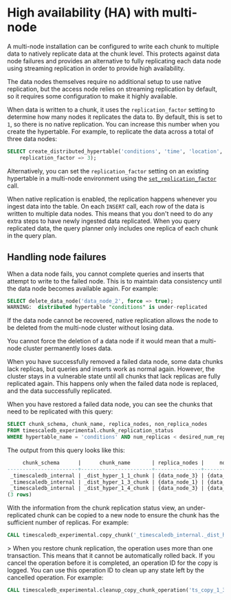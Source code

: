 # High availability (HA) with multi-node
A multi-node installation can be configured to write each chunk to multiple data
to natively replicate data at the chunk level. This protects against data node
failures and provides an alternative to fully replicating each data node using
streaming replication in order to provide high availability.

The data nodes themselves require no additional setup to use native replication,
but the access node relies on streaming replication by default, so it requires
some configuration to make it highly available.

When data is written to a chunk, it uses the `replication_factor` setting to
determine how many nodes it replicates the data to. By default, this is set to
`1`, so there is no native replication. You can increase this number when you
create the hypertable. For example, to replicate the data across a total of
three data nodes:
```sql
SELECT create_distributed_hypertable('conditions', 'time', 'location',
	replication_factor => 3);
```

Alternatively, you can set the `replication_factor` setting on an existing
hypertable in a multi-node environment using the
[`set_replication_factor`][set_replication_factor] call.

When native replication is enabled, the replication happens whenever you ingest
data into the table. On each `INSERT` call, each row of the data is written to
multiple data nodes. This means that you don't need to do any extra steps to
have newly ingested data replicated. When you query replicated data, the query
planner only includes one replica of each chunk in the query plan.

## Handling node failures
When a data node fails, you cannot complete queries and inserts that attempt to write to the failed node. This is to maintain data consistency until the data node becomes available again. For example:
```sql
SELECT delete_data_node('data_node_2', force => true);
WARNING:  distributed hypertable "conditions" is under-replicated
```

If the data node cannot be recovered, native replication allows the node to be
deleted from the multi-node cluster without losing data.

<highlight type="important">
You cannot force the deletion of a data node if it would mean that a multi-node
cluster permanently loses data.
</highlight>

When you have successfully removed a failed data node, some data chunks lack
replicas, but queries and inserts work as normal again. However, the cluster
stays in a vulnerable state until all chunks that lack replicas are fully
replicated again. This happens only when the failed data node is replaced, and
the data successfully replicated.

When you have restored a failed data node, you can see the chunks that need to
be replicated with this query:

<!--- Still experimental? --LKB 2021-10-20-->

```sql
SELECT chunk_schema, chunk_name, replica_nodes, non_replica_nodes
FROM timescaledb_experimental.chunk_replication_status
WHERE hypertable_name = 'conditions' AND num_replicas < desired_num_replicas;
```

The output from this query looks like this:
```sql
     chunk_schema      |      chunk_name       | replica_nodes |     non_replica_nodes
-----------------------+-----------------------+---------------+---------------------------
 _timescaledb_internal | _dist_hyper_1_1_chunk | {data_node_3} | {data_node_1,data_node_2}
 _timescaledb_internal | _dist_hyper_1_3_chunk | {data_node_1} | {data_node_2,data_node_3}
 _timescaledb_internal | _dist_hyper_1_4_chunk | {data_node_3} | {data_node_1,data_node_2}
(3 rows)
```

With the information from the chunk replication status view, an
under-replicated chunk can be copied to a new node to ensure the chunk
has the sufficient number of replicas. For example:

<!--- Still experimental? --LKB 2021-10-20-->

```sql
CALL timescaledb_experimental.copy_chunk('_timescaledb_internal._dist_hyper_1_1_chunk', 'data_node_3', 'data_node_2');
```

<highlight type="important">>
When you restore chunk replication, the operation uses more than one transaction. This means that it cannot be automatically rolled back. If you cancel the operation before it is completed, an operation ID for the copy is logged. You can use this operation ID to clean up any state left by the cancelled operation. For example:

<!--- Still experimental? --LKB 2021-10-20-->

```sql
CALL timescaledb_experimental.cleanup_copy_chunk_operation('ts_copy_1_31');
```
</highlight>


[set_replication_factor]:  /api/:currentVersion:/distributed-hypertables/set_replication_factor
